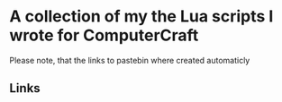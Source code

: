 # A collection of my the Lua scripts I wrote for ComputerCraft
Please note, that the links to pastebin where created automaticly
## Links







